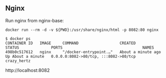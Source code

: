 ## Nginx

Run nginx from nginx-base:
```
docker run --rm -d -v ${PWD}:/usr/share/nginx/html -p 8082:80 nginx
```

```
$ docker ps
CONTAINER ID   IMAGE     COMMAND                  CREATED              STATUS              PORTS                                   NAMES
498b0c517612   nginx     "/docker-entrypoint.…"   About a minute ago   Up About a minute   0.0.0.0:8082->80/tcp, :::8082->80/tcp   crazy_hertz
```

http://localhost:8082